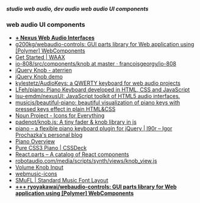 _**studio web audio, dev audio web audio UI components**_

### web audio UI components

- [**+ Nexus Web Audio Interfaces**](http://www.nexusosc.com/)
- [g200kg/webaudio-controls: GUI parts library for Web application using [Polymer] WebComponents](https://github.com/g200kg/webaudio-controls)
- [Get Started | WAAX](http://hoch.github.io/WAAX/get-started/)
- [io-808/src/components/knob at master · francoisgeorgy/io-808](https://github.com/francoisgeorgy/io-808/tree/master/src/components/knob)
- [jQuery Knob - aterrien](http://anthonyterrien.com/knob/)
- [jQuery Knob demo](http://anthonyterrien.com/demo/knob/)
- [kylestetz/AudioKeys: a QWERTY keyboard for web audio projects](https://github.com/kylestetz/AudioKeys)
- [LFeh/piano: Piano Keyboard developed in HTML, CSS and JavaScript](https://github.com/LFeh/piano)
- [lsu-emdm/nexusUI: JavaScript toolkit of HTML5 audio interfaces.](https://github.com/lsu-emdm/nexusUI)
- [musicjs/beautiful-piano: beautiful visualization of piano keys with pressed keys effect in plain HTML&CSS](https://github.com/musicjs/beautiful-piano)
- [Noun Project - Icons for Everything](https://thenounproject.com/)
- [padenot/knob.js: A tiny fader & knob library in js](https://github.com/padenot/knob.js)
- [piano – a flexible piano keyboard plugin for jQuery | l90r – Igor Prochazka's personal blog](http://www.l90r.com/posts/piano-a-flexible-piano-keyboard-plugin-for-jquery)
- [Piano Overview](https://developer.tizen.org/dev-guide/2.3.1/org.tizen.sampledescriptions/html/mobile_w/piano_mw.htm)
- [Pure CSS3 Piano | CSSDeck](http://cssdeck.com/labs/pure-css3-piano)
- [React.parts – A catalog of React components](https://react.parts/native?search=audio)
- [robotaudio.com/media/scripts/synth/views/knob_view.js](http://robotaudio.com/media/scripts/synth/views/knob_view.js)
- [Volume Knob Input](https://codepen.io/blucube/pen/cudAz)
- [webmusic-icons](https://webmusicdevelopersjp.github.io/webmusic-icons/)
- [SMuFL | Standard Music Font Layout](http://www.smufl.org/)
- [**+++ ryoyakawai/webaudio-controls: GUI parts library for Web application using [Polymer] WebComponents**](https://github.com/ryoyakawai/webaudio-controls)
